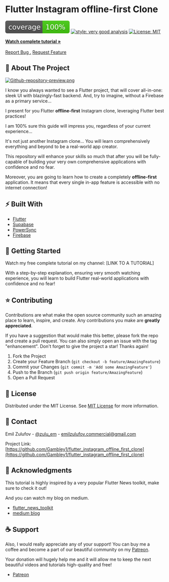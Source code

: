 # Flutter Instagram offline-first Clone

![coverage][coverage_badge]
[![style: very good analysis][very_good_analysis_badge]][very_good_analysis_link]
[![License: MIT][license_badge]][license_link]
 
<div>
<a href="[LINK TO TUTORIAL HERE]"><strong>Watch complete tutorial »</strong></a>
<br/>
<br/>  
<a href="https://github.com/Gambley1/flutter_instagram_offline_first_clone/issues/new?assignees=&labels=bug&projects=&template=bug_report.md&title=fix%3A+">Report Bug .</a>
<a href="https://github.com/Gambley1/flutter_instagram_offline_first_clone/issues/new?assignees=&labels=enhancement%2C+feature&projects=&template=feature_request.md&title=feat%3A+">Request Feature</a>
</p>
</div>

 ## 💫 About The Project

[![Github-repository-preview.png](https://i.postimg.cc/52v6WG4V/Github-repository-preview.png)](https://postimg.cc/FYr9jTkW)

I know you always wanted to see a Flutter project, that will cover all-in-one: sleek UI with blazingly-fast backend. And, try to imagine, without a Firebase as a primary service…

I present for you Flutter **offline-first** Instagram clone, leveraging Flutter best practices!

I am 100% sure this guide will impress you, regardless of your current experience…

It's not just another Instagram clone... You will learn comprehensively everything and beyond to be a real-world app creator.

This repository will enhance your skills so much that after you will be fully-capable of building your very own comprehensive applications with confidence and no fear.

Moreover, you are going to learn how to create a completely **offline-first** application. It means that every single in-app feature is accessible with no internet connection!

 ## ⚡️ Built With

- [Flutter](https://flutter.dev/)
- [Supabase](https://supabase.com/)
- [PowerSync](https://www.powersync.com/)
- [Firebase](https://firebase.google.com/)

 ## 🚀 Getting Started

Watch my free complete tutorial on my channel: [LINK TO A TUTORIAL]

With a step-by-step explanation, ensuring very smooth watching experience, you will learn to build Flutter real-world applications with confidence and no fear!
 ## ⭐️ Contributing

Contributions are what make the open source community such an amazing place to learn, inspire, and create. Any contributions you make are **greatly appreciated**.

If you have a suggestion that would make this better, please fork the repo and create a pull request. You can also simply open an issue with the tag "enhancement".
Don't forget to give the project a star! Thanks again!

1. Fork the Project
2. Create your Feature Branch (`git checkout -b feature/AmazingFeature`)
3. Commit your Changes (`git commit -m 'Add some AmazingFeature'`)
4. Push to the Branch (`git push origin feature/AmazingFeature`)
5. Open a Pull Request
 ## 📝 License

Distributed under the MIT License. See [MIT License](https://opensource.org/licenses/MIT) for more information.
 ## 💭 Contact

Emil Zulufov - [@zulu_em](https://twitter.com/zulu_em) - emilzulufov.commercial@gmail.com

Project Link: [https://github.com/Gambley1/flutter_instagram_offline_first_clone](https://github.com/Gambley1/flutter_instagram_offline_first_clone)
 ## 🎯 Acknowledgments

This tutorial is highly inspired by a very popular Flutter News toolkit, make sure to check it out!

And you can watch my blog on medium.

- [flutter_news_toolkit](https://flutter.dev/news)
- [medium blog](https://github.com/othneildrew/Best-README-Template)

 ## ☕️ Support

Also, I would really appreciate any of your support! You can buy me a coffee and become a part of our beautiful community on my [Patreon](https://www.patreon.com/emilzulufov/membership).

Your donation will hugely help me and it will allow me to keep the next beautiful videos and tutorials high-quality and free!

- [Patreon](https://www.patreon.com/emilzulufov/membership)


[coverage_badge]: coverage_badge.svg
[license_badge]: https://img.shields.io/badge/license-MIT-blue.svg
[license_link]: https://opensource.org/licenses/MIT
[very_good_analysis_badge]: https://img.shields.io/badge/style-very_good_analysis-B22C89.svg
[very_good_analysis_link]: https://pub.dev/packages/very_good_analysis
[tutorial_link]: https://youtube.com/
